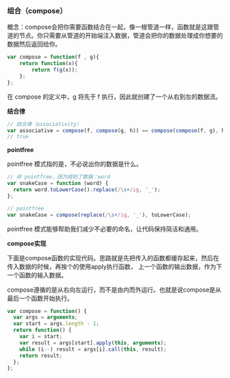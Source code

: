 ### 组合（compose）

概念：compose会把你需要函数结合在一起，像一根管道一样，函数就是这跟管道的节点。你只需要从管道的开始端注入数据，管道会把你的数据处理成你想要的数据然后返回给你。

```javascript
var compose = function(f , g){
    return function(x){
        return f(g(x));
    };
};
```

在 compose 的定义中，g 将先于 f 执行，因此就创建了一个从右到左的数据流。

**结合律**
```javascript
// 结合律（associativity）
var associative = compose(f, compose(g, h)) == compose(compose(f, g), h);
// true
```

**pointfree**

pointfree 模式指的是，不必说出你的数据是什么。
```javascript
// 非 pointfree，因为提到了数据：word
var snakeCase = function (word) {
  return word.toLowerCase().replace(/\s+/ig, '_');
};

// pointfree
var snakeCase = compose(replace(/\s+/ig, '_'), toLowerCase);
```
pointfree 模式能够帮助我们减少不必要的命名，让代码保持简洁和通用。

**compose实现**

下面是compose函数的实现代码。思路就是先把传入的函数都缓存起来，然后在传入数据的时候，再挨个的使用apply执行函数， 上一个函数的输出数据，作为下一个函数的输入数据。

compose遵循的是从右向左运行，而不是由内而外运行。也就是说compose是从最后一个函数开始执行。
```javascript
var compose = function() {
  var args = arguments;
  var start = args.length - 1;
  return function() {
    var i = start;
    var result = args[start].apply(this, arguments);
    while (i--) result = args[i].call(this, result);
    return result;
  };
};
```
